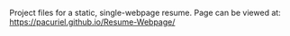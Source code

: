Project files for a static, single-webpage resume.
Page can be viewed at: https://pacuriel.github.io/Resume-Webpage/
